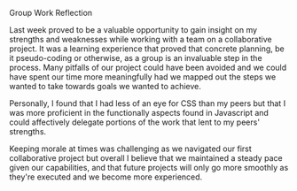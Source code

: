 Group Work Reflection

Last week proved to be a valuable opportunity to gain insight on my strengths
and weaknesses while working with a team on a collaborative project. It was a learning experience
that proved that concrete planning, be it pseudo-coding or otherwise, as a group is an invaluable
step in the process. Many pitfalls of our project could have been avoided and we could have spent our
time more meaningfully had we mapped out the steps we wanted to take towards goals we wanted to achieve.

Personally, I found that I had less of an eye for CSS than my peers but that I was more proficient in
the functionally aspects found in Javascript and could affectively delegate portions of the work that
lent to my peers' strengths.

Keeping morale at times was challenging as we navigated our first collaborative project but
overall I believe that we maintained a steady pace given our capabilities, and that future
projects will only go more smoothly as they're executed and we become more experienced.